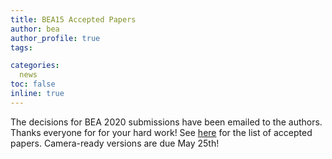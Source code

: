 ```yaml
---
title: BEA15 Accepted Papers
author: bea
author_profile: true
tags:

categories:
  news
toc: false
inline: true
---
```


The decisions for BEA 2020 submissions have been emailed to the authors. Thanks everyone for for your hard work! See [here](/bea/2020#schedule) for the list of accepted papers. Camera-ready versions are due May 25th!
